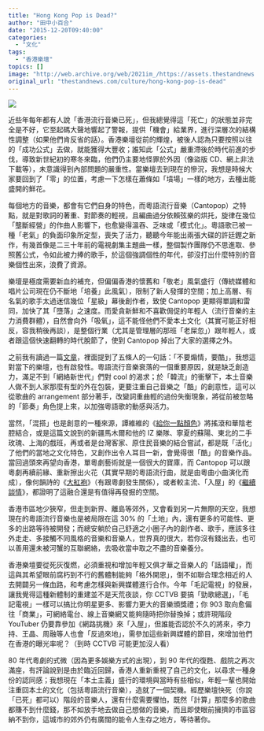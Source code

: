 ```yaml
---
title: "Hong Kong Pop is Dead?"
author: "田中小百合"
date: "2015-12-20T09:40:00"
categories:
  - "文化"
tags:
  - "香港樂壇"
topics: []
image: "http://web.archive.org/web/2021im_/https://assets.thestandnews.com/media/photos/0012028129_M1ctL.jpg"
original_url: "thestandnews.com/culture/hong-kong-pop-is-dead"
---
```

![](http://web.archive.org/web/2021im_/https://assets.thestandnews.com/media/photos/0012028129_M1ctL.jpg)

近些年每年都有人說「香港流行音樂已死」，但我總覺得這「死亡」的狀態並非完全是不好，它至起碼大聲地響起了警報，提供「機會」給業界，進行深層次的結構性調整（如果他們肯反省的話）。香港樂壇從前的輝煌，被後人認為只要按照以往的「成功公式」去做，就能獲得大豐收；誰知此「公式」嚴重滯後於時代前進的步伐，導致新世紀初的寒冬來臨，他們仍主要地怪罪於外因（像盜版 CD、網上非法下載等），未意識得到內部問題的嚴重性。當樂壇去到現在的慘況，我想是時候大家要回到了「零」的位置，考慮一下怎樣在蕭條如「墳場」一樣的地方，去種出能盛開的鮮花。

每個地方的音樂，都會有它們自身的特色，而粵語流行音樂（Cantopop）之特點，就是對歌詞的著重、對節奏的輕視，且編曲過分依賴弦樂的烘托，旋律在幾位「壟斷經營」的作曲人影響下，也愈變得溫吞、乏味或「模式化」。粵語歌已被一種「老氣」的負面印象所定型，喪失了活力，聽聽今年能出兩張大碟的許廷鏗之新作，有幾首像是二三十年前的電視劇集主題曲一樣，整個製作團隊仍不思進取、參照舊公式，令如此被力捧的歌手，於這個強調個性的年代，卻沒打出什麼特別的音樂個性出來，浪費了資源。

樂壇是極度需要新血的補充，但偏偏香港的懷舊和「敬老」風氣盛行（傳統媒體和唱片公司現在仍不斷地「培養」此風氣），限制了新人發揮的空間；加上高層、有名氣的歌手太過迷信幾位「星級」幕後創作者，致使 Cantopop 更顯得單調和雷同，加快了其「墮落」之速度。而愛貪新鮮和不喜歡侷促的年輕人（流行音樂的主力消費群體），自然會向外「吸氧」，這不能怪他們不愛本土文化（其實可能正好相反，容我稍後再談），是整個行業（尤其是管理層的那班「老屎忽」）跟年輕人，或者跟這個快速翻轉的時代脫節了，使到 Cantopop 掉出了大家的選擇之外。

之前我有讀過一篇[文章](http://web.archive.org/web/20210710122215/http://mp.weixin.qq.com/s?__biz=MzA3NzMxNjQzMA%3D%3D&mid=401642315&idx=5&sn=f39c44a8106988326b11598126fe5810&scene=2&srcid=1215QCOqaSYOyTEREHuLy7q6&from=timeline&isappinstalled=0#wechat_redirect)，裡面提到了五條人的一句話：「不要煽情，要酷」，我想這對當下的樂壇，也有啟發性。粵語流行音樂衰落的一個重要原因，就是缺乏創造力，滿足不到「網絡新世代」們對 cool 的渴求；於「韓流」的衝擊下，本土音樂人做不到人家那麼有型的外在包裝，更要注重自己音樂之「酷」的創意性，這可以從歌曲的 arrangement 部分著手，改變詞重曲輕的過份失衡現象，將從前被忽略的「節奏」角色提上來，以加強粵語歌的動感與活力。

當然，「混搭」也是創意的一種來源，譚維維的《[給你一點顏色](http://web.archive.org/web/20210710122215/https://www.youtube.com/watch?v=vDhOJ4_igZE)》將搖滾和華陰老腔結合，或是這篇文說到的新疆馬木爾和他的 IZ 樂隊、寧夏的蘇陽、東北的二手玫瑰、上海的戲班，再或者是台灣客家、原住民音樂的結合嘗試，都是既「活化」了他們的當地之文化特色，又創作出令人耳目一新，會覺得很「酷」的音樂作品。當回過頭來再望向香港，單粵劇藝術就是一個很大的寶庫，而 Cantopop 可以跟粵劇再續前緣、重新擦出火花（其實早期的粵語流行曲，就是由粵曲小曲演化而成），像何韻詩的《[大紅袍](http://web.archive.org/web/20210710122215/https://www.youtube.com/watch?v=anFfCl-hBXA)》（有跟粵劇發生關係），或者較主流、「入屋」的《[繼續談情](http://web.archive.org/web/20210710122215/https://www.youtube.com/watch?v=aLq-MtVCczE)》，都證明了這融合還是有值得再發掘的空間。

香港市區地少狹窄，但走到新界、離島等郊外，又會看到另一片無際的天空，我想現在的粵語流行音樂也是被局限在這 30% 的「土地」內，還有更多的可能性、更多的出路等待被開發；而總安躺於自己舒適之小圈子內的創作者、歌手，應該多往外走走、多接觸不同風格的音樂和音樂人，世界真的很大，若你沒有錢出去，也可以善用還未被河蟹的互聯網絡，去吸收當中取之不盡的音樂養分。

香港樂壇要從死灰復燃，必須重視和增加年輕又俱才華之音樂人的「話語權」，而這與其希望眼前腐朽到不行的舊體制能夠「格外開恩」，倒不如聯合理念相近的人去開闢另一條血路，和考慮怎樣與新興媒體進行合作。今年「毛記電視」的發展，讓我覺得這種新體制的重建並不是天荒夜談，你 CCTVB 要搞「勁歌總選」，「毛記電視」一樣可以搞比你明星更多、影響力更大的音樂頒獎禮；你 903 取向愈偏往「商業」，可網絡電台、線上音樂網又能夠隨時把你替換掉；或許現階段 YouTuber 仍要靠參加《網路挑機》來「入屋」，但誰能否認於不久的將來，李力持、王晶、周融等人也會「反過來地」，需參加這些新興媒體的節目，來增加他們在香港的曝光率呢？（到時 CCTVB 可能更加沒人看）

80 年代粵劇的式微（因為更多娛樂方式的出現），到 90 年代的復甦、戲院之再次滿座，有評論說到是由於臨近回歸，香港人重新重視了自己的文化，以尋求一種身份的認同感；我想現在「本土主義」盛行的環境與當時有些相似，年輕一輩也開始注重回本土的文化（包括粵語流行音樂），造就了一個契機。經歷樂壇快死（你說「已死」都可以）階段的音樂人，還有什麼需要懼怕，既然「計算」那麼多的歌曲都賺不到什麼錢，那不如放手地去做自己想做的音樂，而且即使眼前擁擠的市區容納不到你，這城市的郊外仍有廣闊的能令人生存之地方，等待著你。